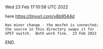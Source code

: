 Wed 23 Feb 17:10:58 UTC 2022

here
    https://tinyurl.com/y8b9544d

    Has minor change - the mosfet is connected;
    the source in this directory swaps it for
    SPST switch.  Both work fine.  23 Feb 2022

END.
